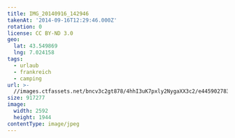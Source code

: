 ```yaml
---
title: IMG_20140916_142946
takenAt: '2014-09-16T12:29:46.000Z'
rotation: 0
license: CC BY-ND 3.0
geo:
  lat: 43.549869
  lng: 7.024158
tags:
  - urlaub
  - frankreich
  - camping
url: >-
  //images.ctfassets.net/bncv3c2gt878/4hhI3uK7pxly2NygaXX3c2/e445902783f98ff723828bffab296781/img_20140916_142946_28234167071_o
size: 917277
image:
  width: 2592
  height: 1944
contentType: image/jpeg
---
```


